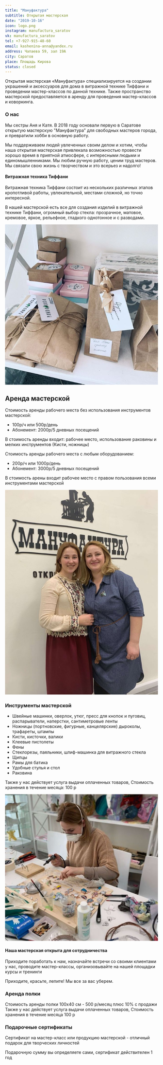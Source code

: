 ```yaml
---
title: "Мануфактура"
subtitle: Открытая мастерская
date: "2019-10-16"
icon: logo.png
instagram: manufactura_saratov
vk: manufactura_saratov
tel: +7-927-915-48-60
email: kashenina-anna@yandex.ru
address: Чапаева 59, зал 19А
city: Саратов
place: Площадь Кирова
status: closed
---
```


Открытая мастерская «Мануфактура» специализируется на создании украшений и аксессуаров для дома в витражной технике Тиффани и проведении мастер-классов по данной технике. Также пространство мастерской предоставляется в аренду для проведения мастер-классов и коворкинга.

### О нас

Мы сестры Аня и Катя. В 2018 году основали первую в Саратове открытую мастерскую "Мануфактура" для свободных мастеров города, и превратили хобби в основную работу.​​​

Мы поддерживаем людей увлеченных своим делом и хотим, чтобы наша открытая мастерская привлекала возможностью провести хорошо время в приятной атмосфере, с интересными людьми и единомышленниками.​ Мы любим ручную работу, ценим труд мастеров.​ Мы связали свою жизнь с творчеством и это всерьез и надолго!​​

#### Витражная техника Тиффани

Витражная техника Тиффани состоит из нескольких различных этапов кропотливой работы, увлекательной, местами сложной, но точно интересной.

В нашей мастерской есть все для создания изделий в витражной технике Тиффани, огромный выбор стекла: прозрачное, матовое, кремовое, яркое, рельефное, гладкого однотонное и с разводами.​

![](./pic11.jpg)

## Аренда мастерской

Стоимость аренды рабочего места без использования инструментов мастерской:

- 100р/ч или 500р/день
- Абонемент: 2000р/5 дневных посещений

В стоимость аренды входит: рабочее место, использование раковины и мелких инструментов (Кисти, ножницы)​

Стоимость аренды рабочего места с любым оборудованием:

- 200р/ч или 1000р/день
- Абонемент: 3000р/5 дневных посещений

В стоимость арены входит рабочее место с правом пользования всеми инструментами мастерской​

![](./pic3.jpg)

### Инструменты мастерской​

- Швейные машинки, оверлок, утюг, пресс для кнопок и пуговиц, распарыватели, наперстки, сантиметровые ленты
- Ножницы (портновские, фигурные, канцелярские) дыроколы, трафареты, штампы
- Кисти, кисточки, валики​
- Клеевые пистолеты​
- Фены
- Стеклорезы, паяльники, шлиф-машинка для витражного стекла​
- Щипцы​
- Рамы для батика
- Удобные стулья и стол​
- Раковина​

Также у нас действует услуга выдачи оплаченных товаров, Стоимость хранения в течение месяца: 100 р​

![](./pic4.jpg)

#### Наша мастерская открыта для сотрудничества

Приходите поработать к нам, назначайте встречи со своими клиентами у нас, проводите мастер-классы, организовывайте на нашей площадки курсы и тренинги​

Приходите, красьте, лепите! Мы все за вас уберем​.

### Аренда полки

Стоимость аренды полки 100х40 см - 500 р/месяц плюс 10% с продажи​ Также у нас действует услуга выдачи оплаченных товаров, Стоимость хранения в течение месяца 100 р

### Подарочные сертификаты

Сертификат на мастер-класс или продукцию мастерской - отличный подарок для творческих личностей​

Подарочную сумму вы определяете сами, сертификат действителен 1 год

